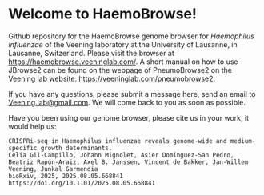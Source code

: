 # Welcome to HaemoBrowse!

Github repository for the HaemoBrowse genome browser for _Haemophilus influenzae_ of the Veening laboratory at the University of Lausanne, in Lausanne, Switzerland.
Please visit the browser at https://haemobrowse.veeninglab.com/.
A short manual on how to use JBrowse2 can be found on the webpage of PneumoBrowse2 on the Veening lab website: https://veeninglab.com/pneumobrowse2.

If you have any questions, please submit a message here, send an email to Veening.lab@gmail.com.
We will come back to you as soon as possible.

Have you been using our genome browser, please cite us in your work, it would help us:
```
CRISPRi-seq in Haemophilus influenzae reveals genome-wide and medium-specific growth determinants.
Celia Gil-Campillo, Johann Mignolet, Asier Domínguez-San Pedro, Beatriz Rapún-Araiz, Axel B. Janssen, Vincent de Bakker, Jan-Willem Veening, Junkal Garmendia
bioRxiv, 2025, 2025.08.05.668841
https://doi.org/10.1101/2025.08.05.668841
```
